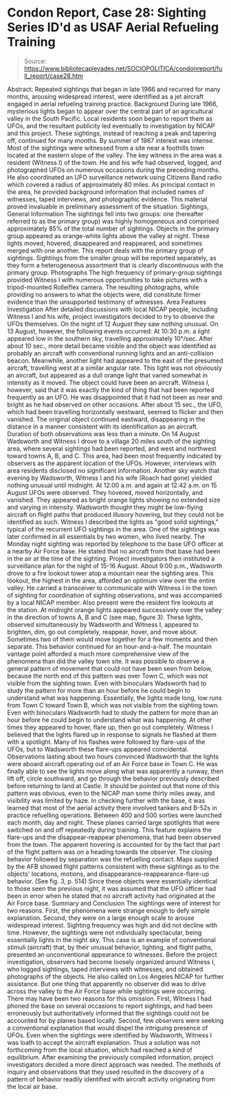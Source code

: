 # Condon Report, Case 28: Sighting Series ID'd as USAF Aerial Refueling Training

> Source: https://www.bibliotecapleyades.net/SOCIOPOLITICA/condonreport/full_report/case28.htm

Abstract:
Repeated sightings that began in late 1966 and recurred for many months, arousing widespread interest, were identified as a jet aircraft engaged in aerial refueling training practice.
Background
During late 1966, mysterious lights began to appear over the central part of an agricultural valley in the South Pacific. Local residents soon began to report them as UFOs, and the resultant publicity led eventually to investigation by NICAP and this project. These sightings, instead of reaching a peak and tapering off, continued for many months. By summer of 1967 interest was intense. Most of the sightings were witnessed from a site near a foothills town located at the eastern slope of the valley.
The key witness in the area was a resident (Witness I) of the town. He and his wife had observed, logged, and photographed UFOs on numerous occasions during the preceding months. He also coordinated an UFO surveillance network using Citizens Band radio which covered a radius of approximately 80 miles. As principal contact in the area, he provided background information that included names of witnesses, taped interviews, and photographic evidence. This material proved invaluable in preliminary assessment of the situation.
Sightings, General Information
The sightings fell into two groups: one (hereafter referred to as the primary group) was highly homogeneous and comprised approximately 85% of the total number of sightings. Objects in the primary group appeared as orange-white lights above the valley at night.
These lights moved, hovered, disappeared and reappeared, and sometimes merged with one another. This report deals with the primary group of sightings.
Sightings from the smaller group will be reported separately, as they form a heterogeneous assortment that is clearly discontinuous with the primary group.
Photographs
The high frequency of primary-group sightings provided Witness I with numerous opportunities to take pictures with a tripod-mounted Rolleiflex camera. The resulting photographs, while providing no answers to what the objects were, did constitute firmer evidence than the unsupported testimony of witnesses.
Area Features
Investigation
After detailed discussions with local NICAP people, including Witness I and his wife, project investigators decided to try to observe the UFOs themselves. On the night of 12 August they saw nothing unusual. On 13 August, however, the following events occurred:
At 10:30 p.m. a light appeared low in the southern sky, travelling
approximately 10°/sec. After about 10 sec., more detail became visible and the object was identified as probably an aircraft with conventional running lights and an anti-collision beacon.
Meanwhile, another light had appeared to the east of the presumed aircraft, travelling west at a similar angular rate. This light was not obviously an aircraft, but appeared as a dull orange light that varied somewhat in intensity as it moved. The object could have been an aircraft. Witness I, however, said that it was exactly the kind of thing that had been reported frequently as an UFO. He was disappointed that it had not been as near and bright as he had observed on other occasions.
After about 15 sec., the UFO, which had been travelling horizontally westward, seemed to flicker and then vanished. The original object continued eastward, disappearing in the distance in a manner consistent with its identification as an aircraft. Duration of both observations was less than a minute.
On 14 August Wadsworth and Witness I drove to a village 20 miles south of the sighting area, where several sightings had been reported, and west and northwest toward towns A, B, and C. This area, had been most frequently indicated by observers as the apparent location of the UFOs. However, interviews with area residents disclosed no significant information.
Another sky watch that evening by Wadsworth, Witness I and his wife (Roach had gone) yielded nothing unusual until midnight. At 12:00 a.m. and again at 12:42 a.m. on 15 August UFOs were observed. They hovered, moved horizontally, and vanished. They appeared as bright orange lights showing no extended size and varying in intensity. Wadsworth thought they might be low-flying aircraft on flight paths that produced illusory hovering, but they could not be identified as such. Witness I described the lights as "good solid sightings," typical of the recurrent UFO sightings in the area. One of the sightings was later confirmed in all essentials by two women, who lived nearby.
The Monday night sighting was reported by telephone to the base
UFO officer at a nearby Air Force base. He stated that no aircraft from that base had been in the air at the time of the sighting.
Project investigators then instituted a surveillance plan for the night of 15-16 August. About 9:00 p.m., Wadsworth drove to a fire lookout tower atop a mountain near the sighting area. This lookout, the highest in the area, afforded an optimum view over the entire valley. He carried a transceiver to communicate with Witness I in the town of sighting for coordination of sighting observations, and was accompanied by a local NICAP member. Also present were the resident fire lookouts at the station.
At midnight orange lights appeared successively over the valley in the direction of towns A, B and C (see map, figure 3). These lights, observed simultaneously by Wadsworth and Witness I, appeared to brighten, dim, go out completely, reappear, hover, and move about. Sometimes two of them would move together for a few moments and then separate. This behavior continued for an hour-and-a-half.
The mountain vantage point afforded a much more comprehensive view of the phenomena than did the valley town site. It was possible to observe a general pattern of movement that could not have been seen from below, because the north end of this pattern was over Town C, which was not visible from the sighting town. Even with binoculars Wadsworth had to study the pattern for more than an hour before he could begin to understand what was happening.
Essentially, the lights made long, low runs from Town C toward Town B, which was not visible from the sighting town. Even with binoculars Wadsworth had to study the pattern for more than an hour before he could begin to understand what was happening. At other times they appeared to hover, flare up, then go out completely. Witness I believed that the lights flared up in response to signals he flashed at them with a spotlight. Many of his flashes were followed by flare-ups of the UFOs, but to Wadsworth these flare-ups appeared coincidental.
Observations lasting about two hours convinced Wadsworth that the lights were aboard aircraft operating out of an Air Force base in Town C. He was finally able to see the lights move along what was apparently a runway, then lift off, circle southward, and go through the behavior previously described before returning to land at Castle. It should be pointed out that none of this pattern was obvious, even to the NICAP man some thirty miles away, and visibility was limited by haze. In checking further with the base, it was learned that most of the aerial activity there involved tankers and B-52s in practice refuelling operations. Between 400 and 500 sorties were launched each month, day and night. These planes carried large spotlights that were switched on and off repeatedly during training. This feature explains the flare-ups and the disappear-reappear phenomena, that had been observed from the town. The apparent hovering is accounted for by the fact that part of the flight pattern was on a heading towards the observer. The closing behavior followed by separation was the refuelling contact. Maps supplied by the AFB showed flight patterns consistent with these sightings as to the objects' locations, motions, and disappearance-reappearance-flare-up behavior. (See fig. 3, p. 514) Since these objects were essentially identical to those seen the previous night, it was assumed that the UFO officer had been in error when he stated that no aircraft activity had originated at the Air Force base.
Summary and Conclusion
The sightings were of interest for two reasons. First, the phenomena were strange enough to defy simple explanation. Second, they were on a large enough scale to arouse widespread interest. Sighting frequency was high and did not decline with time.
However, the sightings were not individually spectacular, being essentially lights in the night sky. This case is an example of conventional stimuli (aircraft) that, by their unusual behavior, lighting, and flight paths, presented an unconventional appearance to witnesses.
Before the project investigation, observers had become loosely organized around Witness I, who logged sightings, taped interviews
with witnesses, and obtained photographs of the objects. He also called on Los Angeles NICAP for further assistance. But one thing that apparently no observer did was to drive across the valley to the Air Force base while sightings were occurring. There may have been two reasons for this omission. First, Witness I had phoned the base on several occasions to report sightings, and had been erroneously but authoritatively informed that the sightings could not be accounted for by planes based locally. Second, few observers were seeking a conventional explanation that would dispel the intriguing presence of UFOs. Even when the sightings were identified by Wadsworth, Witness I was loath to accept the aircraft explanation. Thus a solution was not forthcoming from the local situation, which had reached a kind of equilibrium.
After examining the previously compiled information, project investigators decided a more direct approach was needed. The methods of inquiry and observations that they used resulted in the discovery of a pattern of behavior readily identified with aircraft activity originating from the local air base.
